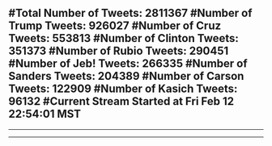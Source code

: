 #Total Number of Tweets: 2811367 
#Number of Trump Tweets: 926027
#Number of Cruz Tweets: 553813
#Number of Clinton Tweets: 351373
#Number of Rubio Tweets: 290451
#Number of Jeb! Tweets: 266335
#Number of Sanders Tweets: 204389
#Number of Carson Tweets: 122909
#Number of Kasich Tweets: 96132
#Current Stream Started at Fri Feb 12 22:54:01 MST
---
---
---
